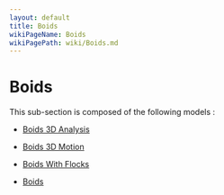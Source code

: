 ```yaml
---
layout: default
title: Boids
wikiPageName: Boids
wikiPagePath: wiki/Boids.md
---
```

# Boids

This sub-section is composed of the following models :

* [Boids 3D Analysis](references#BoidsBoids3DAnalysis)

* [Boids 3D Motion](references#BoidsBoids3DMotion)

* [Boids With Flocks](references#BoidsBoidsWithFlocks)

* [Boids](references#BoidsBoids)

